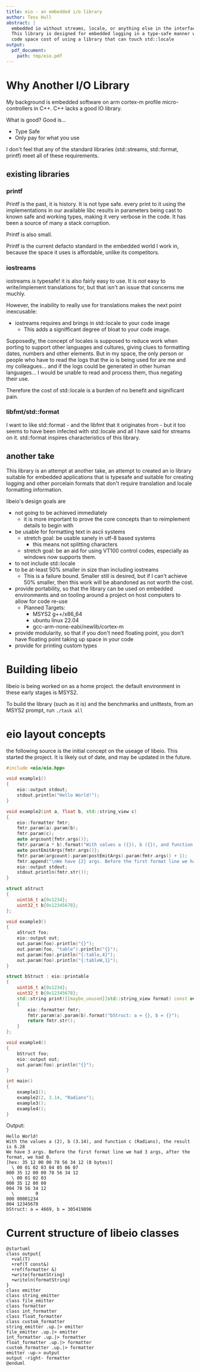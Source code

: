 ```yaml
---
title: eio - an embedded i/o library
author: Tess Hull
abstract: |
  embedded io without streams, locale, or anything else in the interfaces that touches either.
  This library is designed for embedded logging in a type-safe manner without going to the 
  code space cost of using a library that can touch std::locale
output:
  pdf_document:
    path: tmp/eio.pdf
---
```


# Why Another I/O Library

My background is embedded software on arm cortex-m profile micro-controllers in C++.  C++ lacks a good IO library.

What is good? Good is...

- Type Safe
- Only pay for what you use

I don't feel that any of the standard libraries (std::streams, std::format, printf) meet all of these requirements.


## existing libraries

### printf

Printf is the past, it is history. It is not type safe.
every print to it using the implementations in our available libc results in parameters being cast to known safe and working types, making it very verbose in the code. It has been a source of many a stack corruption.

Printf is also small.

Printf is the current defacto standard in the embedded world I work in, because the space it uses is affordable, unlike its competitors.

### iostreams

iostreams *is* typesafe! it is also fairly easy to use.
It is *not* easy to write/implement translations for, but that isn't an issue that concerns me muchly.

However, the inability to really use for translations makes the next point inexcusable:

- iostreams requires and brings in std::locale to your code image
  - This adds a signifficant degree of bloat to your code image.

Supposedly, the concept of locales is supposed to reduce work when porting to support other languages and cultures, giving clues to formatting dates, numbers and other elements.  But in my space, the only person or people who have to read the logs that the io is being used for are me and my colleagues... and if the logs could be generated in other human languages... I would be unable to read and process them, thus negating their use.

Therefore the cost of std::locale is a burden of no benefit and significant pain.

### libfmt/std::format

I want to like std::format - and the libfmt that it originates from - but it too seems to have been infected with std::locale and all I have said for streams on it. std::format inspires characteristics of this library.

## another take

This library is an attempt at another take, an attempt to created an io library suitable for embedded applications that is typesafe and suitable for creating logging and other porcelain formats that don't require translation and locale formatting information.

libeio's design goals are

- not going to be achieved immediately
  - it is more important to prove the core concepts than to reimplement details to begin with
- be usable for formatting text in ascii systems
  - stretch goal: be usable sanely in utf-8 based systems
    - this means not splitting characters
  - stretch goal: be an aid for using VT100 control codes, especially as windows now supports them.
- to not include std::locale
- to be at-least 50% smaller in size than including iostreams
  - This is a failure bound. Smaller still is desired, but if I can't achieve 50% smaller, then this work will be abandoned as not worth the cost.
- provide portability, so that the library can be used on embedded environments and on tooling around a project on host computers to allow for code re-use
  - Planned Targets:
    - MSYS2 g++/x86_64
    - ubuntu linux 22.04
    - gcc-arm-none-eabi/newlib/cortex-m
- provide modularity, so that if you don't need floating point, you don't have floating point taking up space in your code
- provide for printing custom types

# Building libeio

libeio is being worked on as a home project. the default environment in these early stages is MSYS2.

To build the library (such as it is) and the benchmarks and unittests, from an MSYS2 prompt, run `./task all`

# eio layout concepts

the following source is the initial concept on the useage of libeio. This started the project. It is likely out of date, and may be updated in the future.

```cpp
#include <eio/eio.hpp>

void example1()
{
    eio::output stdout;
    stdout.println("Hello World!");
}

void example2(int a, float b, std::string_view c)
{
    eio::formatter fmtr;
    fmtr.param(a).param(b);
    fmtr.param(c);
    auto argcount{fmtr.args()};
    fmtr.param(a * b).format("With values a ({}), b ({}), and function c ({}), the result is {}");
    auto postEmitArgs{fmtr.args()};
    fmtr.param(argcount).param(postEmitArgs).param(fmtr.args() + 1);
    fmtr.append("\nWe have {2} args. Before the first format line we had {0} args, after the format, we had {1}.");
    eio::output stdout;
    stdout.println(fmtr.str());
}

struct aStruct
{
    uint16_t a{0x1234};
    uint32_t b{0x12345678};
};

void example3()
{
    aStruct foo;
    eio::output out;
    out.param(foo).println("{}");
    out.param(foo, "table").println("{}");
    out.param(foo).println("{:table,4}");
    out.param(foo).println("{:tableW,1}");
}

struct bStruct : eio::printable
{
    uint16_t a{0x1234};
    uint32_t b{0x12345678};
    std::string print([[maybe_unused]]std::string_view format) const override
    {
        eio::formatter fmtr;
        fmtr.param(a).param(b).format("bStruct: a = {}, b = {}");
        return fmtr.str();
    }
};

void example4()
{
    bStruct foo;
    eio::output out;
    out.param(foo).println("{}");
}

int main()
{
    example1();
    example2(2, 3.14, "Radians");
    example3();
    example4();
}
```

Output:
```
Hello World!
With the values a (2), b (3.14), and function c (Radians), the result is 6.28
We have 3 args. Before the first format line we had 3 args, after the format, we had 0.
[hex: 35 12 00 00 78 56 34 12 (8 bytes)]
  \ 00 01 02 03 04 05 06 07
000 35 12 00 00 78 56 34 12
  \ 00 01 02 03
000 35 12 00 00
004 78 56 34 12
  \        0
000 00001234
004 12345678
bStruct: a = 4669, b = 305419896

```

# Current structure of libeio classes

```puml
@startuml
class output{
  +val(T)
  +ref(T const&)
  +ref(formatter &)
  +write(formatString)
  +writeln(formatString)
}
class emitter
class string_emitter
class file_emitter
class formatter
class int_formatter
class float_formatter
class custom_formatter
string_emitter .up.|> emitter
file_emitter .up.|> emitter
int_formatter .up.|> formatter
float_formatter .up.|> formatter
custom_formatter .up.|> formatter
emitter -up-> output
output -right- formatter
@enduml
```